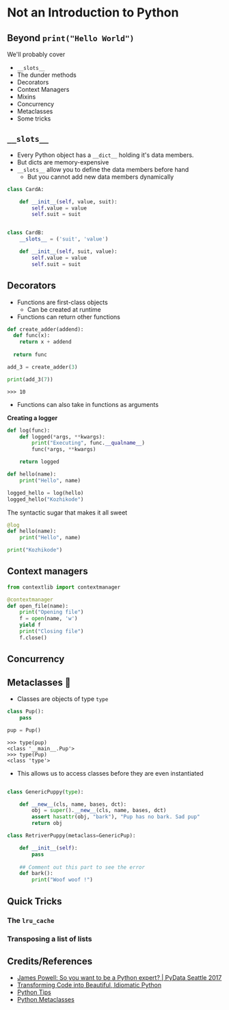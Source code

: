 # Not an Introduction to Python
## Beyond `print("Hello World")`

We'll probably cover
- `__slots__`
- The dunder methods
- Decorators
- Context Managers
- Mixins
- Concurrency
- Metaclasses
- Some tricks

## `__slots__`
- Every Python object has a `__dict__` holding it's data members.
- But dicts are memory-expensive
- `__slots__` allow you to define the data members before hand
  - But you cannot add new data members dynamically

```python
class CardA:

    def __init__(self, value, suit):
        self.value = value
        self.suit = suit


class CardB:
    __slots__ = ('suit', 'value')

    def __init__(self, suit, value):
        self.value = value
        self.suit = suit
```


## Decorators
- Functions are first-class objects
  - Can be created at runtime
- Functions can return other functions

```python
def create_adder(addend):
  def func(x):
    return x + addend
  
  return func

add_3 = create_adder(3)

print(add_3(7))
```
```
>>> 10
```

- Functions can also take in functions as arguments

**Creating a logger**
```python
def log(func):
    def logged(*args, **kwargs):
        print("Executing", func.__qualname__)
        func(*args, **kwargs)

    return logged
```
```python
def hello(name):
    print("Hello", name)

logged_hello = log(hello)
logged_hello("Kozhikode")
```

The syntactic sugar that makes it all sweet
```python
@log
def hello(name):
    print("Hello", name)

print("Kozhikode")
```

## Context managers

```python
from contextlib import contextmanager

@contextmanager
def open_file(name):
    print("Opening file")
    f = open(name, 'w')
    yield f
    print("Closing file")
    f.close()
```
## Concurrency

## Metaclasses 🚨
- Classes are objects of type `type`

```python
class Pup():
    pass

pup = Pup()
```
```
>>> type(pup)
<class '__main__.Pup'>
>>> type(Pup)
<class 'type'>
```

- This allows us to access classes before they are even instantiated

```python

class GenericPuppy(type):

    def __new__(cls, name, bases, dct):
        obj = super().__new__(cls, name, bases, dct)
        assert hasattr(obj, "bark"), "Pup has no bark. Sad pup"
        return obj

class RetriverPuppy(metaclass=GenericPup):

    def __init__(self):
        pass
    
    ## Comment out this part to see the error
    def bark():
        print("Woof woof !")
```


## Quick Tricks

### The `lru_cache`

### Transposing a list of lists

###

## Credits/References
- [James Powell: So you want to be a Python expert? | PyData Seattle 2017](https://www.youtube.com/watch?v=sUmoMSU9_GQ)
- [Transforming Code into Beautiful, Idiomatic Python](https://www.youtube.com/watch?v=OSGv2VnC0go)
- [Python Tips](https://book.pythontips.com/)
- [Python Metaclasses](https://realpython.com/python-metaclasses/)
